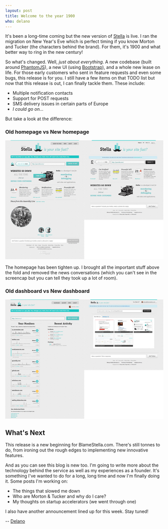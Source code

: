 ```yaml
---
layout: post
title: Welcome to the year 1900
who: delano
---
```


It's been a long-time coming but the new version of <a href="https://www.blamestella.com/">Stella</a> is live. I ran the migration on New Year's Eve which is perfect timing if you know Morton and Tucker (the characters behind the brand). For them, it's 1900 and what better way to ring in the new century!

So what's changed. Well, *just about everything*. A new codebase (built around [PhantomJS](http://phantomjs.org/)), a new UI (using [Bootstrap](http://twitter.github.com/bootstrap/)), and a whole new lease on life. For those early customers who sent in feature requests and even some bugs, this release is for you. I still have a few items on that TODO list but now that this release is out, I can finally tackle them. These include:

* Multiple notification contacts
* Support for POST requests
* SMS delivery issues in certain parts of Europe
* *I could go on...*

But take a look at the difference:

### Old homepage vs New homepage
![Homepage comparison](/images/assets/2013/bs-compare-home-s.png "Compare the old and the new homepage")

The homepage has been tighten up. I brought all the important stuff above the fold and removed the news conversations (which you can't see in the screencap but you can tell they took up a lot of room).

### Old dashboard vs New dashboard
![Dashboard comparison](/images/assets/2013/bs-compare-dashboard-s.png "Compare the old and the new dashboard")

## What's Next

This release is a new beginning for BlameStella.com. There's still tonnes to do, from ironing out the rough edges to implementing new innovative features.

And as you can see this blog is new too. I'm going to write more about the technology behind the service as well as my experiences as a founder. It's something I've wanted to do for a long, long time and now I'm finally doing it. Some posts I'm working on:

* The things that slowed me down
* Who are Morton &amp; Tucker and why do I care?
* My thoughts on startup accelerators (we went through one)

I also have another announcement lined up for this week. Stay tuned!

-- <a href="https://twitter.com/solutious">Delano</a>
